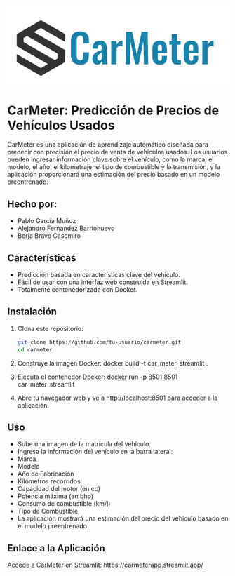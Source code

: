 ![CarMeter](img/carmeter.png)

# CarMeter: Predicción de Precios de Vehículos Usados

CarMeter es una aplicación de aprendizaje automático diseñada para predecir con precisión el precio de venta de vehículos usados. Los usuarios pueden ingresar información clave sobre el vehículo, como la marca, el modelo, el año, el kilometraje, el tipo de combustible y la transmisión, y la aplicación proporcionará una estimación del precio basado en un modelo preentrenado.

## Hecho por:
   * Pablo García Muñoz
   * Alejandro Fernandez Barrionuevo
   * Borja Bravo Casemiro

## Características
- Predicción basada en características clave del vehículo.
- Fácil de usar con una interfaz web construida en Streamlit.
- Totalmente contenedorizada con Docker.

## Instalación
1. Clona este repositorio:
   ```bash
   git clone https://github.com/tu-usuario/carmeter.git
   cd carmeter

2. Construye la imagen Docker:
   docker build -t car_meter_streamlit .

3. Ejecuta el contenedor Docker:
   docker run -p 8501:8501 car_meter_streamlit

4. Abre tu navegador web y ve a http://localhost:8501 para acceder a la aplicación.

## Uso
* Sube una imagen de la matrícula del vehículo.
* Ingresa la información del vehículo en la barra lateral:
* Marca
* Modelo
* Año de Fabricación
* Kilómetros recorridos
* Capacidad del motor (en cc)
* Potencia máxima (en bhp)
* Consumo de combustible (km/l)
* Tipo de Combustible
* La aplicación mostrará una estimación del precio del vehículo basado en el modelo preentrenado.

## Enlace a la Aplicación
Accede a CarMeter en Streamlit: https://carmeterapp.streamlit.app/